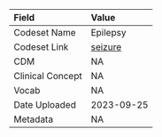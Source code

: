 |Field            |Value      |
|:----------------|:----------|
|Codeset Name     |Epilepsy   |
|Codeset Link     |[seizure](https://github.com/PEDSnet/Variable-Dictionary/blob/main/conditions/seizure.csv)|
|CDM              |NA         |
|Clinical Concept |NA         |
|Vocab            |NA         |
|Date Uploaded    |2023-09-25 |
|Metadata         |NA         |
